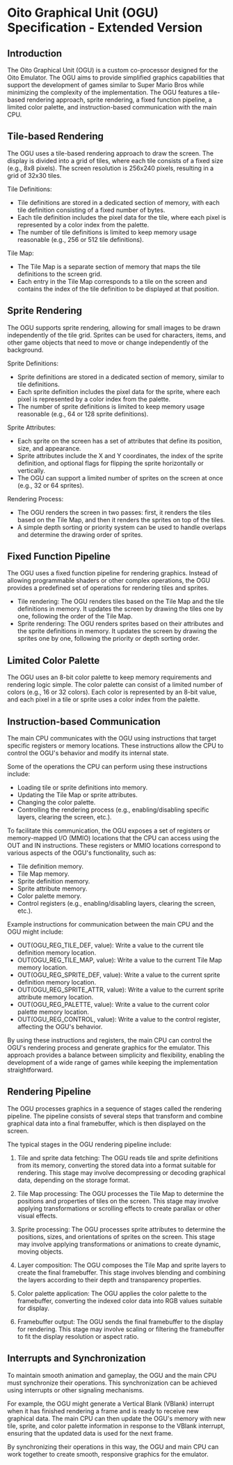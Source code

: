 # Oito Graphical Unit (OGU) Specification - Extended Version

## Introduction

The Oito Graphical Unit (OGU) is a custom co-processor designed for the Oito Emulator. The OGU aims to provide simplified graphics capabilities that support the development of games similar to Super Mario Bros while minimizing the complexity of the implementation. The OGU features a tile-based rendering approach, sprite rendering, a fixed function pipeline, a limited color palette, and instruction-based communication with the main CPU.

## Tile-based Rendering

The OGU uses a tile-based rendering approach to draw the screen. The display is divided into a grid of tiles, where each tile consists of a fixed size (e.g., 8x8 pixels). The screen resolution is 256x240 pixels, resulting in a grid of 32x30 tiles.

Tile Definitions:

- Tile definitions are stored in a dedicated section of memory, with each tile definition consisting of a fixed number of bytes.
- Each tile definition includes the pixel data for the tile, where each pixel is represented by a color index from the palette.
- The number of tile definitions is limited to keep memory usage reasonable (e.g., 256 or 512 tile definitions).

Tile Map:

- The Tile Map is a separate section of memory that maps the tile definitions to the screen grid.
- Each entry in the Tile Map corresponds to a tile on the screen and contains the index of the tile definition to be displayed at that position.

## Sprite Rendering

The OGU supports sprite rendering, allowing for small images to be drawn independently of the tile grid. Sprites can be used for characters, items, and other game objects that need to move or change independently of the background.

Sprite Definitions:

- Sprite definitions are stored in a dedicated section of memory, similar to tile definitions.
- Each sprite definition includes the pixel data for the sprite, where each pixel is represented by a color index from the palette.
- The number of sprite definitions is limited to keep memory usage reasonable (e.g., 64 or 128 sprite definitions).

Sprite Attributes:

- Each sprite on the screen has a set of attributes that define its position, size, and appearance.
- Sprite attributes include the X and Y coordinates, the index of the sprite definition, and optional flags for flipping the sprite horizontally or vertically.
- The OGU can support a limited number of sprites on the screen at once (e.g., 32 or 64 sprites).

Rendering Process:

- The OGU renders the screen in two passes: first, it renders the tiles based on the Tile Map, and then it renders the sprites on top of the tiles.
- A simple depth sorting or priority system can be used to handle overlaps and determine the drawing order of sprites.

## Fixed Function Pipeline

The OGU uses a fixed function pipeline for rendering graphics. Instead of allowing programmable shaders or other complex operations, the OGU provides a predefined set of operations for rendering tiles and sprites.

- Tile rendering: The OGU renders tiles based on the Tile Map and the tile definitions in memory. It updates the screen by drawing the tiles one by one, following the order of the Tile Map.
- Sprite rendering: The OGU renders sprites based on their attributes and the sprite definitions in memory. It updates the screen by drawing the sprites one by one, following the priority or depth sorting order.

## Limited Color Palette

The OGU uses an 8-bit color palette to keep memory requirements and rendering logic simple. The color palette can consist of a limited number of colors (e.g., 16 or 32 colors). Each color is represented by an 8-bit value, and each pixel in a tile or sprite uses a color index from the palette.

## Instruction-based Communication

The main CPU communicates with the OGU using instructions that target specific registers or memory locations. These instructions allow the CPU to control the OGU's behavior and modify its internal state.

Some of the operations the CPU can perform using these instructions include:

- Loading tile or sprite definitions into memory.
- Updating the Tile Map or sprite attributes.
- Changing the color palette.
- Controlling the rendering process (e.g., enabling/disabling specific layers, clearing the screen, etc.).

To facilitate this communication, the OGU exposes a set of registers or memory-mapped I/O (MMIO) locations that the CPU can access using the OUT and IN instructions. These registers or MMIO locations correspond to various aspects of the OGU's functionality, such as:

- Tile definition memory.
- Tile Map memory.
- Sprite definition memory.
- Sprite attribute memory.
- Color palette memory.
- Control registers (e.g., enabling/disabling layers, clearing the screen, etc.).

Example instructions for communication between the main CPU and the OGU might include:

- OUT(OGU_REG_TILE_DEF, value): Write a value to the current tile definition memory location.
- OUT(OGU_REG_TILE_MAP, value): Write a value to the current Tile Map memory location.
- OUT(OGU_REG_SPRITE_DEF, value): Write a value to the current sprite definition memory location.
- OUT(OGU_REG_SPRITE_ATTR, value): Write a value to the current sprite attribute memory location.
- OUT(OGU_REG_PALETTE, value): Write a value to the current color palette memory location.
- OUT(OGU_REG_CONTROL, value): Write a value to the control register, affecting the OGU's behavior.

By using these instructions and registers, the main CPU can control the OGU's rendering process and generate graphics for the emulator. This approach provides a balance between simplicity and flexibility, enabling the development of a wide range of games while keeping the implementation straightforward.

## Rendering Pipeline

The OGU processes graphics in a sequence of stages called the rendering pipeline. The pipeline consists of several steps that transform and combine graphical data into a final framebuffer, which is then displayed on the screen.

The typical stages in the OGU rendering pipeline include:

1. Tile and sprite data fetching: The OGU reads tile and sprite definitions from its memory, converting the stored data into a format suitable for rendering. This stage may involve decompressing or decoding graphical data, depending on the storage format.

2. Tile Map processing: The OGU processes the Tile Map to determine the positions and properties of tiles on the screen. This stage may involve applying transformations or scrolling effects to create parallax or other visual effects.

3. Sprite processing: The OGU processes sprite attributes to determine the positions, sizes, and orientations of sprites on the screen. This stage may involve applying transformations or animations to create dynamic, moving objects.

4. Layer composition: The OGU composes the Tile Map and sprite layers to create the final framebuffer. This stage involves blending and combining the layers according to their depth and transparency properties.

5. Color palette application: The OGU applies the color palette to the framebuffer, converting the indexed color data into RGB values suitable for display.

6. Framebuffer output: The OGU sends the final framebuffer to the display for rendering. This stage may involve scaling or filtering the framebuffer to fit the display resolution or aspect ratio.

## Interrupts and Synchronization

To maintain smooth animation and gameplay, the OGU and the main CPU must synchronize their operations. This synchronization can be achieved using interrupts or other signaling mechanisms.

For example, the OGU might generate a Vertical Blank (VBlank) interrupt when it has finished rendering a frame and is ready to receive new graphical data. The main CPU can then update the OGU's memory with new tile, sprite, and color palette information in response to the VBlank interrupt, ensuring that the updated data is used for the next frame.

By synchronizing their operations in this way, the OGU and main CPU can work together to create smooth, responsive graphics for the emulator.
